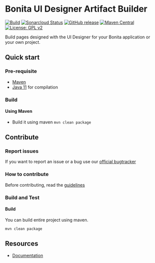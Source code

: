 # Bonita UI Designer Artifact Builder

[![Build](https://github.com/bonitasoft/bonita-ui-designer-artifact-builder/workflows/Build/badge.svg)](https://github.com/bonitasoft/bonita-ui-designer-artifact-builder/actions/workflows/build.yml)
 [![Sonarcloud Status](https://sonarcloud.io/api/project_badges/measure?project=bonitasoft_bonita-ui-designer-artifact-builder&metric=alert_status)](https://sonarcloud.io/dashboard?id=bonitasoft_bonita-ui-designer-artifact-builder)
[![GitHub release](https://img.shields.io/github/v/release/bonitasoft/bonita-ui-designer-artifact-builder?color=blue&label=Release)](https://github.com/bonitasoft/bonita-ui-designer-artifact-builder/releases)
[![Maven Central](https://img.shields.io/maven-central/v/org.bonitasoft.web/bonita-ui-designer-artifact-builder.svg?label=Maven%20Central&color=orange&logo=apachemaven)](https://central.sonatype.com/artifact/org.bonitasoft.web/ui-designer-artifact-builder/)
[![License: GPL v2](https://img.shields.io/badge/License-GPL%20v2-yellow.svg)](https://www.gnu.org/licenses/old-licenses/gpl-2.0.en.html)

Build pages designed with the UI Designer for your Bonita application or your own project.

## Quick start

### Pre-requisite

* [Maven][maven]
* [Java 11][java] for compilation

### Build

#### Using Maven

* Build it using maven `mvn clean package`

## Contribute

### Report issues

If you want to report an issue or a bug use our [official bugtracker](https://bonita.atlassian.net/projects/BBPMC)

### How to contribute
Before contributing, read the [guidelines][contributing.md]

### Build and Test

#### Build

You can build entire project using maven.
    
    mvn clean package   
    

## Resources

* [Documentation][documentation]


[maven]: https://maven.apache.org/
[java]: https://www.java.com/fr/download/
[uid-repo]: https://github.com/bonitasoft/bonita-ui-designer
[download]: https://www.bonitasoft.com/downloads
[documentation]: https://documentation.bonitasoft.com
[contributing.md]: https://github.com/bonitasoft/bonita-developer-resources/blob/master/CONTRIBUTING.MD

    
